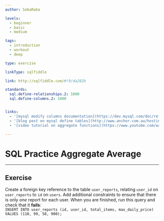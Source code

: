 ```yaml
---
author: SebaRaba

levels:
  - beginner
  - basic
  - medium

tags:
  - introduction
  - workout
  - deep

type: exercise

linkType: sqlfiddle

link: http://sqlfiddle.com/#!9/da282b

standards:
  sql.define-relationships.2: 1000
  sql.define-columns.2: 1000


links:
  - '[mysql modify columns documentation](https://dev.mysql.com/doc/refman/5.7/en/create-table-foreign-keys.html){website}'
  - '[blog post on mysql define tables](http://www.anchor.com.au/hosting/support/CreatingAQuickMySQLRelationalDatabase){website}'
  - '[video tutorial on aggregate functions](https://www.youtube.com/watch?v=zhk-q4EvV2o){video}'

---
```


# SQL Practice Aggregate Average

---        
## Exercise

Create a foreign key reference to the table `user_reports`, relating `user_id` on `user_reports` to `id` on `users`. Add additional constraints to ensure that there is only _one_ report for each user.
When you are finished, run this query and check that it **fails**:  
`INSERT INTO user_reports (id, user_id, total_items, max_daily_price) VALUES (110, 99, 58, 900);`
